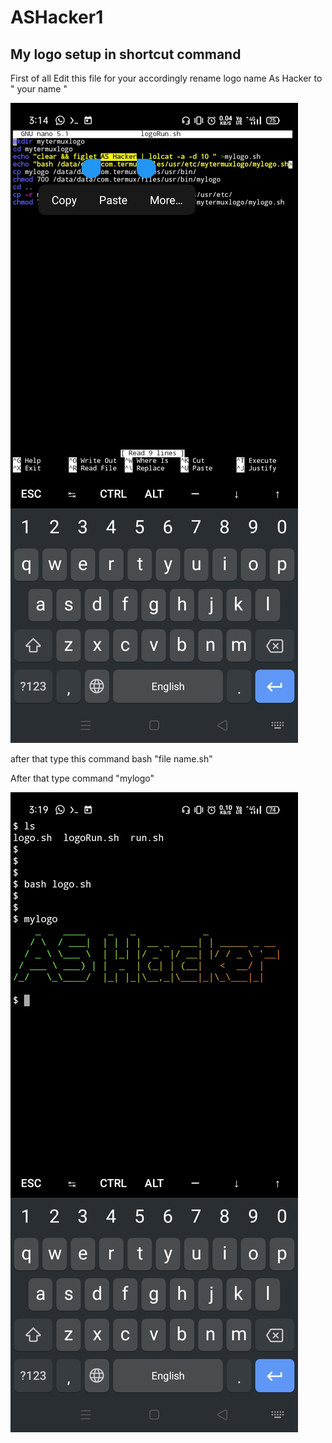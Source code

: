 # ASHacker1
## My logo setup in shortcut command


First of all
 Edit this file for your accordingly
rename logo name As Hacker to " your name "

![alt text](./Screenshot_2020-11-24-03-14-41-88_84d3000e3f4017145260f7618db1d683.jpg)

after that type this command
bash "file name.sh"


After that type command 
"mylogo"

![alt text](./Screenshot_2020-11-24-03-19-57-15_84d3000e3f4017145260f7618db1d683.jpg)
